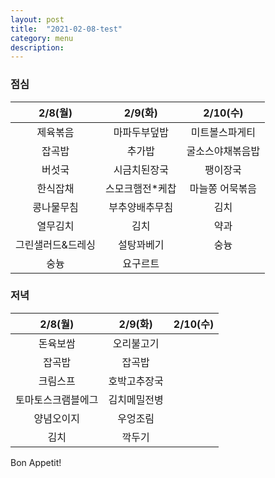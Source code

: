 ```yaml
---
layout: post
title:  "2021-02-08-test"
category: menu
description: 
---
```



### 점심

| 2/8(월)  | 2/9(화)          | 2/10(수) |
|:--------:|:----------------:|:-------:|
| 제육볶음 | 마파두부덮밥     |미트볼스파게티|
| 잡곡밥   | 추가밥     |굴소스야채볶음밥|
| 버섯국 | 시금치된장국 |팽이장국|
| 한식잡채 | 스모크햄전*케찹 |마늘쫑 어묵볶음|
| 콩나물무침 | 부추양배추무침 |김치|
| 열무김치 | 김치 |약과|
| 그린샐러드&드레싱 | 설탕꽈베기 |숭늉|
| 숭늉 | 요구르트 ||

### 저녁
| 2/8(월)  | 2/9(화)          | 2/10(수) |
|:--------:|:----------------:|:-------:|
| 돈육보쌈 | 오리불고기 ||
| 잡곡밥   | 잡곡밥           ||
| 크림스프 | 호박고추장국 ||
| 토마토스크램블에그 | 김치메밀전병 ||
| 양념오이지 | 우엉조림 ||
| 김치 | 깍두기 ||

Bon Appetit!

